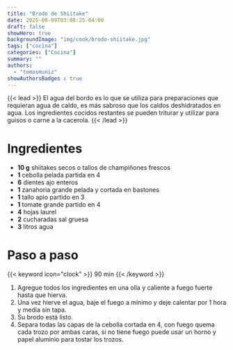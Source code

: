 ```yaml
---
title: "Brodo de Shiitake"
date: 2025-08-09T03:08:25-04:00
draft: false
showHero: true
backgroundImage: "img/cook/brodo-shiitake.jpg"
tags: ["cocina"]
categories: ["Cocina"]
summary: ""
authors:
  - "tomasmuniz"
showAuthorsBadges : true
---
```


{{< lead >}}
El agua del bordo es lo que se utiliza para preparaciones que requieran agua de caldo, es más sabroso que los caldos deshidratados en agua.
Los ingredientes cocidos restantes se pueden triturar y utilizar para guisos o carne a la cacerola.
{{< /lead >}}

# Ingredientes
* **10 g** shiitakes secos o tallos de champiñones frescos
* **1** cebolla pelada partida en 4
* **6** dientes ajo enteros
* **1** zanahoria grande pelada y cortada en bastones
* **1** tallo apio partido en 3
* **1** tomate grande partido en 4
* **4** hojas laurel
* **2** cucharadas sal gruesa
* **3** litros agua

# Paso a paso
{{< keyword icon="clock" >}} 90 min {{< /keyword >}}
1. Agregue todos los ingredientes en una olla y caliente a fuego fuerte hasta que hierva.
2. Una vez hierve el agua, baje el fuego a mínimo y deje calentar por 1 hora y media sin tapa.
3. Su brodo está listo.
4. Separa todas las capas de la cebolla cortada en 4, con fuego quema cada trozo por ambas caras, si no tiene fuego puede usar un horno y papel aluminio para tostar los trozos.
